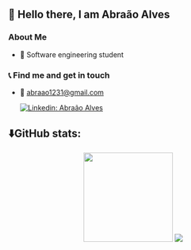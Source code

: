 ## :robot: Hello there, I am Abraão Alves

###  About Me

- :book: Software engineering student

### :telephone_receiver: Find me and get in touch

- :email: abraao1231@gmail.com


   [![Linkedin: Abraão Alves](https://img.shields.io/badge/-AbraãoAlves-blue?style=flat-square&logo=Linkedin&logoColor=white&link=https://www.linkedin.com/in/DaviMatheus/)](https://www.linkedin.com/in/abra%C3%A3o-alves-999537218/)



## :arrow_down:GitHub stats:
                                                                                                     

<p align="center">
  <img height='180px' src="https://github-readme-stats.vercel.app/api/top-langs/?username=Abraao1231&hide=jupyter%20notebook,html&layout=compact&theme=radical" />
  <img src='https://github-readme-stats.vercel.app/api?username=Abraao1231&show_icons=true&theme=radical '>
</p>
